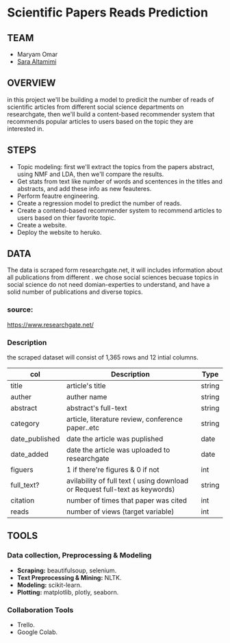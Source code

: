 # Scientific Papers Reads Prediction


## TEAM
- Maryam Omar 
- [Sara Altamimi](https://github.com/saraaltamimi12)

## OVERVIEW
in this project we'll be building a model to predicit the number of reads of scientific articles from different social science departments on researchgate, then we'll build a content-based recommender system that recommends popular articles to users based on the topic they are interested in. 

## STEPS
- Topic modeling: first we'll extract the topics from the papers abstract, using NMF and LDA, then we'll compare the results.
- Get stats from text like number of words and scentences in the titles and abstracts, and add these info as new feauteres.
- Perform feautre engineering.
- Create a regression model to predict the number of reads.
- Create a contend-based recommender system to recommend articles to users based on thier favorite topic.
- Create a website.
- Deploy the website to heruko.


## DATA
The data is scraped form researchgate.net, it will includes information about all publications from  different . we chose social sciences becuase topics in social science do not need domian-experties to understand, and have a solid number of publications and diverse topics. 

### source:
https://www.researchgate.net/

### Description 
the scraped dataset will consist of 1,365 rows and 12 intial columns.

| col | Description | Type |
| --- | --- | --- |
| title | article's title | string 
| auther| auther name | string 
| abstract | abstract's full-text  | string
| category| article, literature review, conference paper..etc | string
| date_published | date the article was puplished | date
| date_added | date the article was uploaded to researchgate | date
| figuers | 1 if there're figures & 0 if not | int
| full_text? | avilability of full text ( using download or Request full-text as keywords) | string
| citation | number of times that paper was cited | int
| reads | number of views (target variable)| int



## TOOLS  

### Data collection, Preprocessing & Modeling  
- **Scraping:** beautifulsoup, selenium. 
- **Text Preprocessing & Mining:** NLTK.
- **Modeling:** scikit-learn.
- **Plotting:** matplotlib, plotly, seaborn.

### Collaboration Tools
- Trello.
- Google Colab.
